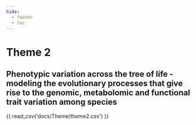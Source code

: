 ```yaml
---
hide: 
  - footer
  - toc
---
```

Theme 2
================

## Phenotypic variation across the tree of life - modeling the evolutionary processes that give rise to the genomic, metabolomic and functional trait variation among species

{{ read_csv('docs/Theme/theme2.csv') }}